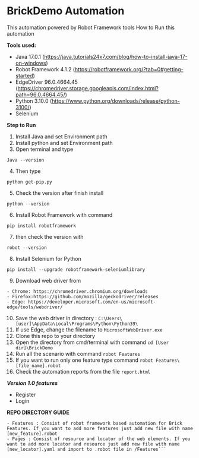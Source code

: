 # BrickDemo Automation
This automation powered by Robot Framework tools
How to Run this automation

**Tools used:**
- Java 17.0.1 (https://java.tutorials24x7.com/blog/how-to-install-java-17-on-windows)
- Robot Framework 4.1.2 (https://robotframework.org/?tab=0#getting-started)
- EdgeDriver 96.0.4664.45 (https://chromedriver.storage.googleapis.com/index.html?path=96.0.4664.45/)
- Python 3.10.0 (https://www.python.org/downloads/release/python-3100/)
- Selenium 

**Step to Run**
1. Install Java and set Environment path
2. Install python and set Environment path
3. Open terminal and type  
```
Java --version 
```
4. Then type
```
python get-pip.py
```
5. Check the version after finish install
```
python --version 
```
6. Install Robot Framework with command 
```
pip install robotframework
```
7. then check the version with 
```
robot --version
```
8. Install Selenium for Python  
```
pip install --upgrade robotframework-seleniumlibrary
```
9. Download web driver from
```
- Chrome: https://chromedriver.chromium.org/downloads
- Firefox:https://github.com/mozilla/geckodriver/releases
- Edge: https://developer.microsoft.com/en-us/microsoft-edge/tools/webdriver/
```
10. Save the web driver in directory : ```C:\Users\[user]\AppData\Local\Programs\Python\Python39\```
11. If use Edge, change the filename to `MicrosoftWebDriver.exe`
12. Clone this repo to your directory
13. Open the directory from cmd/terminal with command ```cd [User dir]\BrickDemo```
14. Run all the scenario with command ```robot Features```
15. If you want to run only one feature type command ```robot Features\[file_name].robot```
16. Check the automation reports from the file ```report.html```

***Version 1.0 features***
- Register
- Login


**REPO DIRECTORY GUIDE**   
```
- Features : Consist of robot framework based automation for Brick Features. If you want to add more features just add new file with name [new_feature].robot
- Pages : Consist of resource and locator of the web elements. If you want to add more locator and resource just add new file with name [new_locator].yaml and import to .robot file in /Features```
```

